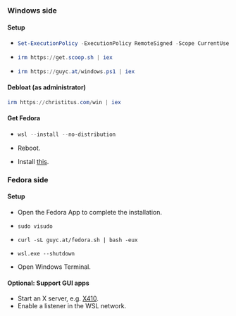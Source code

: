 ### Windows side

#### Setup

- ```powershell
  Set-ExecutionPolicy -ExecutionPolicy RemoteSigned -Scope CurrentUser
  ```

- ```powershell
  irm https://get.scoop.sh | iex
  ```

- ```powershell
  irm https://guyc.at/windows.ps1 | iex
  ```

#### Debloat (as administrator)

```powershell
irm https://christitus.com/win | iex
```

#### Get Fedora

- ```powershell
  wsl --install --no-distribution
  ```

- Reboot.

- Install [this](https://apps.microsoft.com/detail/9npcp8drchsn).

### Fedora side

#### Setup

- Open the Fedora App to complete the installation.

- ```shell
  sudo visudo
  ```

- ```shell
  curl -sL guyc.at/fedora.sh | bash -eux
  ```

- ```shell
  wsl.exe --shutdown
  ```

- Open Windows Terminal.

#### Optional: Support GUI apps

- Start an X server, e.g. [X410](https://x410.dev/download/).
- Enable a listener in the WSL network.
